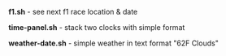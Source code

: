 **f1.sh** - see next f1 race location & date

**time-panel.sh** - stack two clocks with simple format

**weather-date.sh** - simple weather in text format "62F Clouds"
